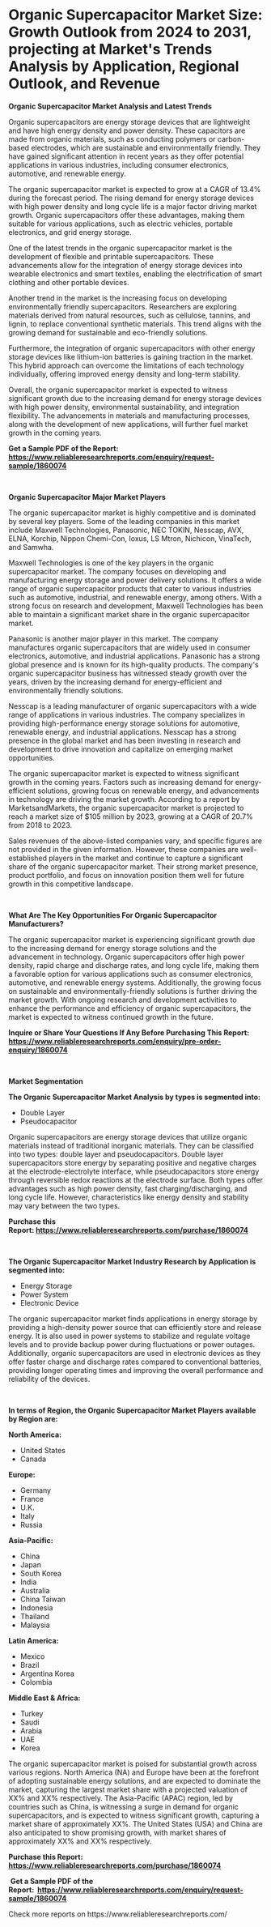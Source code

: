 <p><h1>Organic Supercapacitor Market Size: Growth Outlook from 2024 to 2031, projecting at Market's Trends Analysis by Application, Regional Outlook, and Revenue</h1></p><p><strong>Organic Supercapacitor Market Analysis and Latest Trends</strong></p>
<p><p>Organic supercapacitors are energy storage devices that are lightweight and have high energy density and power density. These capacitors are made from organic materials, such as conducting polymers or carbon-based electrodes, which are sustainable and environmentally friendly. They have gained significant attention in recent years as they offer potential applications in various industries, including consumer electronics, automotive, and renewable energy.</p><p>The organic supercapacitor market is expected to grow at a CAGR of 13.4% during the forecast period. The rising demand for energy storage devices with high power density and long cycle life is a major factor driving market growth. Organic supercapacitors offer these advantages, making them suitable for various applications, such as electric vehicles, portable electronics, and grid energy storage.</p><p>One of the latest trends in the organic supercapacitor market is the development of flexible and printable supercapacitors. These advancements allow for the integration of energy storage devices into wearable electronics and smart textiles, enabling the electrification of smart clothing and other portable devices.</p><p>Another trend in the market is the increasing focus on developing environmentally friendly supercapacitors. Researchers are exploring materials derived from natural resources, such as cellulose, tannins, and lignin, to replace conventional synthetic materials. This trend aligns with the growing demand for sustainable and eco-friendly solutions.</p><p>Furthermore, the integration of organic supercapacitors with other energy storage devices like lithium-ion batteries is gaining traction in the market. This hybrid approach can overcome the limitations of each technology individually, offering improved energy density and long-term stability.</p><p>Overall, the organic supercapacitor market is expected to witness significant growth due to the increasing demand for energy storage devices with high power density, environmental sustainability, and integration flexibility. The advancements in materials and manufacturing processes, along with the development of new applications, will further fuel market growth in the coming years.</p></p>
<p><strong>Get a Sample PDF of the Report:&nbsp; <a href="https://www.reliableresearchreports.com/enquiry/request-sample/1860074">https://www.reliableresearchreports.com/enquiry/request-sample/1860074</a></strong></p>
<p>&nbsp;</p>
<p><strong>Organic Supercapacitor Major Market Players</strong></p>
<p><p>The organic supercapacitor market is highly competitive and is dominated by several key players. Some of the leading companies in this market include Maxwell Technologies, Panasonic, NEC TOKIN, Nesscap, AVX, ELNA, Korchip, Nippon Chemi-Con, Ioxus, LS Mtron, Nichicon, VinaTech, and Samwha.</p><p>Maxwell Technologies is one of the key players in the organic supercapacitor market. The company focuses on developing and manufacturing energy storage and power delivery solutions. It offers a wide range of organic supercapacitor products that cater to various industries such as automotive, industrial, and renewable energy, among others. With a strong focus on research and development, Maxwell Technologies has been able to maintain a significant market share in the organic supercapacitor market.</p><p>Panasonic is another major player in this market. The company manufactures organic supercapacitors that are widely used in consumer electronics, automotive, and industrial applications. Panasonic has a strong global presence and is known for its high-quality products. The company's organic supercapacitor business has witnessed steady growth over the years, driven by the increasing demand for energy-efficient and environmentally friendly solutions.</p><p>Nesscap is a leading manufacturer of organic supercapacitors with a wide range of applications in various industries. The company specializes in providing high-performance energy storage solutions for automotive, renewable energy, and industrial applications. Nesscap has a strong presence in the global market and has been investing in research and development to drive innovation and capitalize on emerging market opportunities.</p><p>The organic supercapacitor market is expected to witness significant growth in the coming years. Factors such as increasing demand for energy-efficient solutions, growing focus on renewable energy, and advancements in technology are driving the market growth. According to a report by MarketsandMarkets, the organic supercapacitor market is projected to reach a market size of $105 million by 2023, growing at a CAGR of 20.7% from 2018 to 2023.</p><p>Sales revenues of the above-listed companies vary, and specific figures are not provided in the given information. However, these companies are well-established players in the market and continue to capture a significant share of the organic supercapacitor market. Their strong market presence, product portfolio, and focus on innovation position them well for future growth in this competitive landscape.</p></p>
<p>&nbsp;</p>
<p><strong>What Are The Key Opportunities For Organic Supercapacitor Manufacturers?</strong></p>
<p><p>The organic supercapacitor market is experiencing significant growth due to the increasing demand for energy storage solutions and the advancement in technology. Organic supercapacitors offer high power density, rapid charge and discharge rates, and long cycle life, making them a favorable option for various applications such as consumer electronics, automotive, and renewable energy systems. Additionally, the growing focus on sustainable and environmentally-friendly solutions is further driving the market growth. With ongoing research and development activities to enhance the performance and efficiency of organic supercapacitors, the market is expected to witness continued growth in the future.</p></p>
<p><strong>Inquire or Share Your Questions If Any Before Purchasing This Report: <a href="https://www.reliableresearchreports.com/enquiry/pre-order-enquiry/1860074">https://www.reliableresearchreports.com/enquiry/pre-order-enquiry/1860074</a></strong></p>
<p>&nbsp;</p>
<p><strong>Market Segmentation</strong></p>
<p><strong>The Organic Supercapacitor Market Analysis by types is segmented into:</strong></p>
<p><ul><li>Double Layer</li><li>Pseudocapacitor</li></ul></p>
<p><p>Organic supercapacitors are energy storage devices that utilize organic materials instead of traditional inorganic materials. They can be classified into two types: double layer and pseudocapacitors. Double layer supercapacitors store energy by separating positive and negative charges at the electrode-electrolyte interface, while pseudocapacitors store energy through reversible redox reactions at the electrode surface. Both types offer advantages such as high power density, fast charging/discharging, and long cycle life. However, characteristics like energy density and stability may vary between the two types.</p></p>
<p><strong>Purchase this Report:&nbsp;<a href="https://www.reliableresearchreports.com/purchase/1860074">https://www.reliableresearchreports.com/purchase/1860074</a></strong></p>
<p>&nbsp;</p>
<p><strong>The Organic Supercapacitor Market Industry Research by Application is segmented into:</strong></p>
<p><ul><li>Energy Storage</li><li>Power System</li><li>Electronic Device</li></ul></p>
<p><p>The organic supercapacitor market finds applications in energy storage by providing a high-density power source that can efficiently store and release energy. It is also used in power systems to stabilize and regulate voltage levels and to provide backup power during fluctuations or power outages. Additionally, organic supercapacitors are used in electronic devices as they offer faster charge and discharge rates compared to conventional batteries, providing longer operating times and improving the overall performance and reliability of the devices.</p></p>
<p>&nbsp;</p>
<p><strong>In terms of Region, the Organic Supercapacitor Market Players available by Region are:</strong></p>
<p>
    <p> <strong> North America: </strong>
        <ul>
            <li>United States</li>
            <li>Canada</li>
        </ul>
        </p> 
    <p> <strong> Europe: </strong>
        <ul>
            <li>Germany</li>
            <li>France</li>
            <li>U.K.</li>
            <li>Italy</li>
            <li>Russia</li>
        </ul>
        </p> 
    <p> <strong> Asia-Pacific: </strong>
        <ul>
            <li>China</li>
            <li>Japan</li>
            <li>South Korea</li>
            <li>India</li>
            <li>Australia</li>
            <li>China Taiwan</li>
            <li>Indonesia</li>
            <li>Thailand</li>
            <li>Malaysia</li>
        </ul>
        </p> 
    <p> <strong> Latin America: </strong>
        <ul>
            <li>Mexico</li>
            <li>Brazil</li>
            <li>Argentina Korea</li>
            <li>Colombia</li>
        </ul>
        </p> 
    <p> <strong> Middle East & Africa: </strong>
        <ul>
            <li>Turkey</li>
            <li>Saudi</li>
            <li>Arabia</li>
            <li>UAE</li>
            <li>Korea</li>
        </ul>
    </p>
    </p>
<p><p>The organic supercapacitor market is poised for substantial growth across various regions. North America (NA) and Europe have been at the forefront of adopting sustainable energy solutions, and are expected to dominate the market, capturing the largest market share with a projected valuation of XX% and XX% respectively. The Asia-Pacific (APAC) region, led by countries such as China, is witnessing a surge in demand for organic supercapacitors, and is expected to witness significant growth, capturing a market share of approximately XX%. The United States (USA) and China are also anticipated to show promising growth, with market shares of approximately XX% and XX% respectively.</p></p>
<p><strong>Purchase this Report: <a href="https://www.reliableresearchreports.com/purchase/1860074">https://www.reliableresearchreports.com/purchase/1860074</a></strong></p>
<p>&nbsp;<strong>Get a Sample PDF of the Report:&nbsp;&nbsp;<a href="https://www.reliableresearchreports.com/enquiry/request-sample/1860074">https://www.reliableresearchreports.com/enquiry/request-sample/1860074</a></strong></p>
<p><strong></strong></p>
<p>Check more reports on https://www.reliableresearchreports.com/</p>